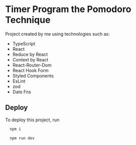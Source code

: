 # Timer Program the Pomodoro Technique

Project created by me using technologies such as:
- TypeScript
- React
- Reduce by React
- Context by React
- React-Router-Dom
- React Hook Form
- Styled Components
- EsLint
- zod
- Date Fns

## Deploy

To deploy this project, run

```bash
  npm i
```

```bash
  npm run dev
```

